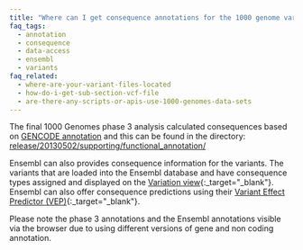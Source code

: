 ```yaml
---
title: "Where can I get consequence annotations for the 1000 genome variants?"
faq_tags:
  - annotation
  - consequence
  - data-access
  - ensembl
  - variants
faq_related:
  - where-are-your-variant-files-located
  - how-do-i-get-sub-section-vcf-file
  - are-there-any-scripts-or-apis-use-1000-genomes-data-sets
---
```

                    
The final 1000 Genomes phase 3 analysis calculated consequences based on [GENCODE annotation](http://www.gencodegenes.org/releases/19.html) and this can be found in the directory:
[release/20130502/supporting/functional_annotation/](http://ftp.1000genomes.ebi.ac.uk/vol1/ftp/release/20130502/supporting/functional_annotation/)

Ensembl can also provides consequence information for the variants. The variants that are loaded into the Ensembl database and have consequence types assigned and displayed on the [Variation view](http://browser.1000genomes.org/Homo_sapiens/Variation/Mappings?db=core;r=6:74125388-74126388;v=rs311685;vdb=variation;vf=14071116){:_target="_blank"}. Ensembl can also offer consequence predictions using their [Variant Effect Predictor (VEP)](http://browser.1000genomes.org/Homo_sapiens/UserData/UploadVariations?db=core){:_target="_blank"}.

Please note the phase 3 annotations and the Ensembl annotations visible via the browser due to using different versions of gene and non coding annotation.
